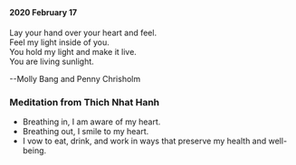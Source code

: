 ## 

#### 2020 February 17

Lay your hand over your heart and feel.  
Feel my light inside of you.  
You hold my light and make it live.  
You are living sunlight.  

--Molly Bang and Penny Chrisholm

### Meditation from Thich Nhat Hanh

* Breathing in, I am aware of my heart.
* Breathing out, I smile to my heart.
* I vow to eat, drink, and work in ways that preserve my health and well-being.


